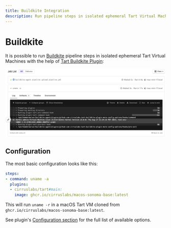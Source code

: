 ```yaml
---
title: Buildkite Integration
description: Run pipeline steps in isolated ephemeral Tart Virtual Machines.
---
```


# Buildkite

It is possible to run [Buildkite](https://buildkite.com/) pipeline steps in isolated ephemeral Tart Virtual Machines with the help of [Tart Buildkite Plugin](https://github.com/cirruslabs/tart-buildkite-plugin):

![](/assets/images/BuildkiteTartPlugin.png)

## Configuration

The most basic configuration looks like this:

```yaml
steps:
- command: uname -a
  plugins:
  - cirruslabs/tart#main:
    image: ghcr.io/cirruslabs/macos-sonoma-base:latest
```

This will run `uname -r` in a macOS Tart VM cloned from `ghcr.io/cirruslabs/macos-sonoma-base:latest`.

See plugin's [Configuration section](https://github.com/cirruslabs/tart-buildkite-plugin#configuration) for the full list of available options.
